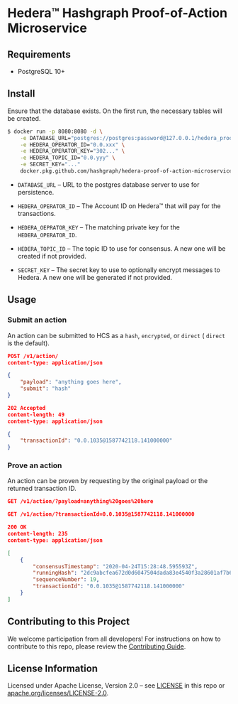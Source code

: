 # Hedera™ Hashgraph Proof-of-Action Microservice

## Requirements

 * PostgreSQL 10+

## Install

Ensure that the database exists. On the first run, the necessary tables will be created.

```sh
$ docker run -p 8080:8080 -d \
    -e DATABASE_URL="postgres://postgres:password@127.0.0.1/hedera_proof_of_action__dev" \
    -e HEDERA_OPERATOR_ID="0.0.xxx" \
    -e HEDERA_OPERATOR_KEY="302..." \
    -e HEDERA_TOPIC_ID="0.0.yyy" \
    -e SECRET_KEY="..."
    docker.pkg.github.com/hashgraph/hedera-proof-of-action-microservice/hedera-proof-of-action:897
```

 * `DATABASE_URL` – URL to the postgres database server to use for persistence.
 
 * `HEDERA_OPERATOR_ID` – The Account ID on Hedera™ that will pay for the transactions.
 
 * `HEDERA_OEPRATOR_KEY` – The matching private key for the `HEDERA_OPERATOR_ID`.
 
 * `HEDERA_TOPIC_ID` – The topic ID to use for consensus. A new one will be created if not provided.
 
 * `SECRET_KEY` – The secret key to use to optionally encrypt messages to Hedera. A new one will be generated if not provided.  

## Usage

### Submit an action

An action can be submitted to HCS as a `hash`, `encrypted`, or `direct` (
`direct` is the default).

```json
POST /v1/action/
content-type: application/json

{
    "payload": "anything goes here",
    "submit": "hash"
}
```

```json
202 Accepted
content-length: 49
content-type: application/json

{
    "transactionId": "0.0.1035@1587742118.141000000"
}
```

### Prove an action

An action can be proven by requesting by the original payload
or the returned transaction ID.

```json
GET /v1/action/?payload=anything%20goes%20here
```

```json
GET /v1/action/?transactionId=0.0.1035@1587742118.141000000
```

```json
200 OK
content-length: 235
content-type: application/json

[
    {
        "consensusTimestamp": "2020-04-24T15:28:48.595593Z",
        "runningHash": "2dc9abcfea672d0d6047504dada83e4540f3a28601af7b6e9eaaf071e570b3624d5f22d7d0caa7944e00ee6fb11f9392",
        "sequenceNumber": 19,
        "transactionId": "0.0.1035@1587742118.141000000"
    }
]
```

## Contributing to this Project

We welcome participation from all developers!
For instructions on how to contribute to this repo, please
review the [Contributing Guide](CONTRIBUTING.md).

## License Information

Licensed under Apache License,
Version 2.0 – see [LICENSE](LICENSE) in this repo
or [apache.org/licenses/LICENSE-2.0](http://www.apache.org/licenses/LICENSE-2.0).

